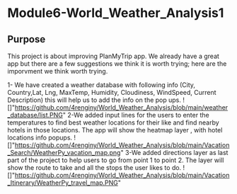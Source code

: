 # Module6-World_Weather_Analysis1
## Purpose
This project is about improving PlanMyTrip app.
We already have a great app but there are a few suggestions we think it is worth trying; here are the imporvment we think worth trying.

1- We have created a weather database with following info (City, Country,Lat, Lng, MaxTemp, Humidity, Cloudiness, WindSpeed, Current Description) this will help us to add the info on the pop ups.
![]"https://github.com/4renginy/World_Weather_Analysis/blob/main/weather_database/list.PNG"
2-We added input lines for the users to enter the temperatures to find best weather locations for their like and find nearby hotels in those locations. The app will show the heatmap layer , with hotel locations info popups.
![]"https://github.com/4renginy/World_Weather_Analysis/blob/main/Vacation_Search/WeatherPy_vacation_map.png"
3-We added directions layer as last part of the project to help users to go from point 1 to point 2. The layer will show the route to take and all the stops the user likes to do.
![]"https://github.com/4renginy/World_Weather_Analysis/blob/main/Vacation_Itinerary/WeatherPy_travel_map.PNG"
